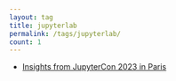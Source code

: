 ```yaml
---
layout: tag
title: jupyterlab
permalink: /tags/jupyterlab/
count: 1
---
```


- [Insights from JupyterCon 2023 in Paris](https://gosein.de/jupytercon-2023-paris.html)
